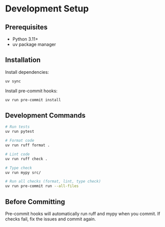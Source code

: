 # Development Setup

## Prerequisites
- Python 3.11+
- uv package manager

## Installation

Install dependencies:
```bash
uv sync
```

Install pre-commit hooks:
```bash
uv run pre-commit install
```

## Development Commands

```bash
# Run tests
uv run pytest

# Format code
uv run ruff format .

# Lint code
uv run ruff check .

# Type check
uv run mypy src/

# Run all checks (format, lint, type check)
uv run pre-commit run --all-files
```

## Before Committing

Pre-commit hooks will automatically run ruff and mypy when you commit.
If checks fail, fix the issues and commit again.
